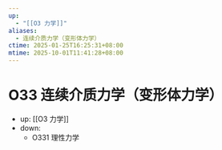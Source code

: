 ```yaml
---
up:
  - "[[O3 力学]]"
aliases:
  - 连续介质力学（变形体力学）
ctime: 2025-01-25T16:25:31+08:00
mtime: 2025-10-01T11:41:28+08:00
---
```


# O33 连续介质力学（变形体力学）

- up: [[O3 力学]]
- down:	
	- O331 理性力学
	
